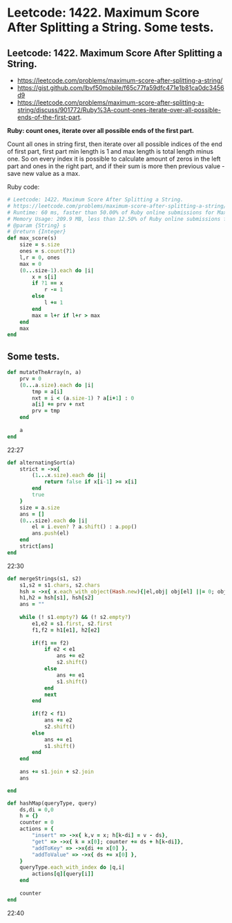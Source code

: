 # Leetcode: 1422. Maximum Score After Splitting a String. Some tests.

## Leetcode: 1422. Maximum Score After Splitting a String.

- https://leetcode.com/problems/maximum-score-after-splitting-a-string/
- https://gist.github.com/lbvf50mobile/f65c77fa59dfc471e1b81ca0dc3456d9
- https://leetcode.com/problems/maximum-score-after-splitting-a-string/discuss/901772/Ruby%3A-count-ones-iterate-over-all-possible-ends-of-the-first-part.

**Ruby: count ones, iterate over all possible ends of the first part.**

Count all ones in string first, then iterate over all possible indices of the end of first part, first part min length is 1 and max length is total length minus one. So on every index it is possible to calculate amount of zeros in the left part and ones in the right part, and if their sum is more then previous value - save new value as a max.

Ruby code:
```Ruby
# Leetcode: 1422. Maximum Score After Splitting a String.
# https://leetcode.com/problems/maximum-score-after-splitting-a-string/
# Runtime: 60 ms, faster than 50.00% of Ruby online submissions for Maximum Score After Splitting a String.
# Memory Usage: 209.9 MB, less than 12.50% of Ruby online submissions for Maximum Score After Splitting a String.
# @param {String} s
# @return {Integer}
def max_score(s)
    size = s.size
    ones = s.count(?1)
    l,r = 0, ones
    max = 0
    (0...size-1).each do |i|
        x = s[i]
        if ?1 == x
            r -= 1
        else
            l += 1
        end
        max = l+r if l+r > max
    end
    max
end
```

## Some tests.

```Ruby
def mutateTheArray(n, a)
    prv = 0
    (0...a.size).each do |i|
        tmp = a[i]
        nxt = i < (a.size-1) ? a[i+1] : 0
        a[i] += prv + nxt
        prv = tmp
    end
    
    a
end
```
22:27

```Ruby
def alternatingSort(a)
    strict = ->x{
        (1...x.size).each do |i|
            return false if x[i-1] >= x[i]
        end
        true
    }
    size = a.size
    ans = []
    (0...size).each do |i|
        el = i.even? ? a.shift() : a.pop()
        ans.push(el)
    end
    strict[ans]
end

```

22:30
```Ruby
def mergeStrings(s1, s2)
    s1,s2 = s1.chars, s2.chars
    hsh = ->x{ x.each_with_object(Hash.new){|el,obj| obj[el] ||= 0; obj[el] += 1} }
    h1,h2 = hsh[s1], hsh[s2]
    ans = ""
    
    while (! s1.empty?) && (! s2.empty?)
        e1,e2 = s1.first, s2.first
        f1,f2 = h1[e1], h2[e2]
        
        if(f1 == f2)
            if e2 < e1
                ans += e2
                s2.shift()
            else
                ans += e1
                s1.shift()
            end
            next
        end
        
        if(f2 < f1)
            ans += e2
            s2.shift()
        else
            ans += e1
            s1.shift()
        end
    end
    
    ans += s1.join + s2.join
    ans

end

```

```Ruby
def hashMap(queryType, query)
    ds,di = 0,0
    h = {}
    counter = 0
    actions = {
        "insert" => ->x{ k,v = x; h[k-di] = v - ds},
        "get" => ->x{ k = x[0]; counter += ds + h[k-di]},
        "addToKey" => ->x{di += x[0] },
        "addToValue" => ->x{ ds += x[0] },
    }
    queryType.each_with_index do |q,i|
        actions[q][query[i]]
    end
    
    counter
end

```
22:40